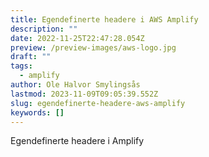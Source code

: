 ```yaml
---
title: Egendefinerte headere i AWS Amplify
description: ""
date: 2022-11-25T22:47:28.054Z
preview: /preview-images/aws-logo.jpg
draft: ""
tags:
  - amplify
author: Ole Halvor Smylingsås
lastmod: 2023-11-09T09:05:39.552Z
slug: egendefinerte-headere-aws-amplify
keywords: []
---
```

Egendefinerte headere i Amplify
<!--more-->